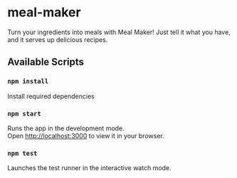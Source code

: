 # meal-maker

Turn your ingredients into meals with Meal Maker! Just tell it what you have, and it serves up delicious recipes.

## Available Scripts

### `npm install`

Install required dependencies

### `npm start`

Runs the app in the development mode.\
Open [http://localhost:3000](http://localhost:3000) to view it in your browser.

### `npm test`

Launches the test runner in the interactive watch mode.
